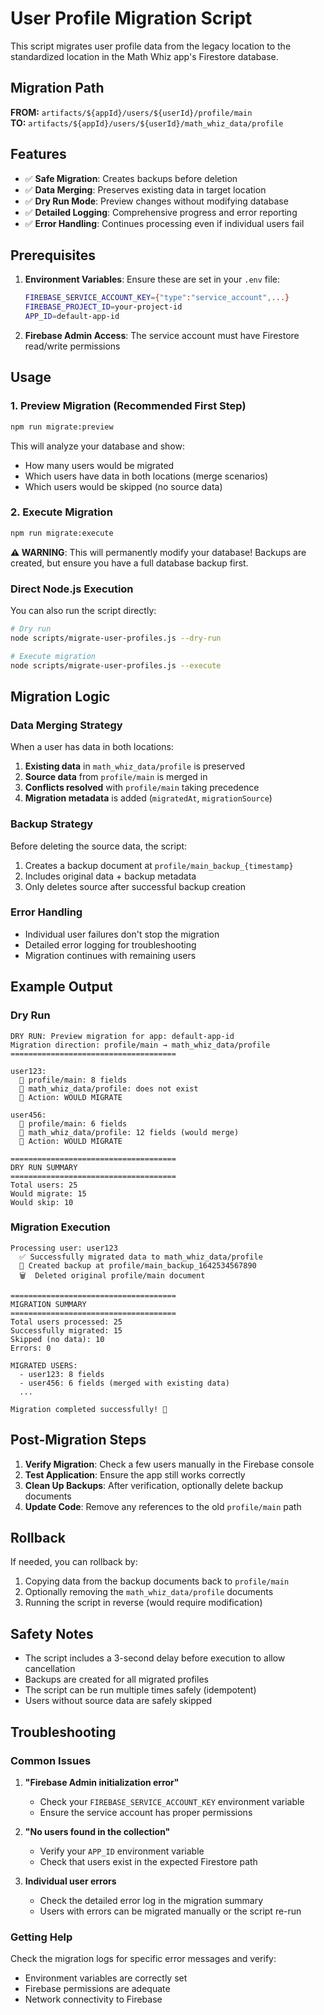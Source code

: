 # User Profile Migration Script

This script migrates user profile data from the legacy location to the standardized location in the Math Whiz app's Firestore database.

## Migration Path

**FROM:** `artifacts/${appId}/users/${userId}/profile/main`  
**TO:** `artifacts/${appId}/users/${userId}/math_whiz_data/profile`

## Features

- ✅ **Safe Migration**: Creates backups before deletion
- ✅ **Data Merging**: Preserves existing data in target location
- ✅ **Dry Run Mode**: Preview changes without modifying database
- ✅ **Detailed Logging**: Comprehensive progress and error reporting
- ✅ **Error Handling**: Continues processing even if individual users fail

## Prerequisites

1. **Environment Variables**: Ensure these are set in your `.env` file:
   ```bash
   FIREBASE_SERVICE_ACCOUNT_KEY={"type":"service_account",...}
   FIREBASE_PROJECT_ID=your-project-id
   APP_ID=default-app-id
   ```

2. **Firebase Admin Access**: The service account must have Firestore read/write permissions

## Usage

### 1. Preview Migration (Recommended First Step)

```bash
npm run migrate:preview
```

This will analyze your database and show:
- How many users would be migrated
- Which users have data in both locations (merge scenarios)
- Which users would be skipped (no source data)

### 2. Execute Migration

```bash
npm run migrate:execute
```

**⚠️ WARNING**: This will permanently modify your database! Backups are created, but ensure you have a full database backup first.

### Direct Node.js Execution

You can also run the script directly:

```bash
# Dry run
node scripts/migrate-user-profiles.js --dry-run

# Execute migration
node scripts/migrate-user-profiles.js --execute
```

## Migration Logic

### Data Merging Strategy

When a user has data in both locations:

1. **Existing data** in `math_whiz_data/profile` is preserved
2. **Source data** from `profile/main` is merged in
3. **Conflicts resolved** with `profile/main` taking precedence
4. **Migration metadata** is added (`migratedAt`, `migrationSource`)

### Backup Strategy

Before deleting the source data, the script:

1. Creates a backup document at `profile/main_backup_{timestamp}`
2. Includes original data + backup metadata
3. Only deletes source after successful backup creation

### Error Handling

- Individual user failures don't stop the migration
- Detailed error logging for troubleshooting
- Migration continues with remaining users

## Example Output

### Dry Run
```
DRY RUN: Preview migration for app: default-app-id
Migration direction: profile/main → math_whiz_data/profile
=====================================

user123:
  📄 profile/main: 8 fields
  📁 math_whiz_data/profile: does not exist
  🔄 Action: WOULD MIGRATE

user456:
  📄 profile/main: 6 fields
  📁 math_whiz_data/profile: 12 fields (would merge)
  🔄 Action: WOULD MIGRATE

=====================================
DRY RUN SUMMARY
=====================================
Total users: 25
Would migrate: 15
Would skip: 10
```

### Migration Execution
```
Processing user: user123
  ✅ Successfully migrated data to math_whiz_data/profile
  💾 Created backup at profile/main_backup_1642534567890
  🗑️  Deleted original profile/main document

=====================================
MIGRATION SUMMARY
=====================================
Total users processed: 25
Successfully migrated: 15
Skipped (no data): 10
Errors: 0

MIGRATED USERS:
  - user123: 8 fields
  - user456: 6 fields (merged with existing data)
  ...

Migration completed successfully! 🎉
```

## Post-Migration Steps

1. **Verify Migration**: Check a few users manually in the Firebase console
2. **Test Application**: Ensure the app still works correctly
3. **Clean Up Backups**: After verification, optionally delete backup documents
4. **Update Code**: Remove any references to the old `profile/main` path

## Rollback

If needed, you can rollback by:

1. Copying data from the backup documents back to `profile/main`
2. Optionally removing the `math_whiz_data/profile` documents
3. Running the script in reverse (would require modification)

## Safety Notes

- The script includes a 3-second delay before execution to allow cancellation
- Backups are created for all migrated profiles
- The script can be run multiple times safely (idempotent)
- Users without source data are safely skipped

## Troubleshooting

### Common Issues

1. **"Firebase Admin initialization error"**
   - Check your `FIREBASE_SERVICE_ACCOUNT_KEY` environment variable
   - Ensure the service account has proper permissions

2. **"No users found in the collection"**
   - Verify your `APP_ID` environment variable
   - Check that users exist in the expected Firestore path

3. **Individual user errors**
   - Check the detailed error log in the migration summary
   - Users with errors can be migrated manually or the script re-run

### Getting Help

Check the migration logs for specific error messages and verify:
- Environment variables are correctly set
- Firebase permissions are adequate
- Network connectivity to Firebase